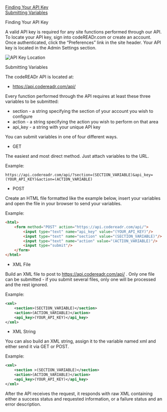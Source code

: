 <a href="#finding">Finding Your API Key</a><br>
<a href="#submitting">Submitting Variables</a>

<a name="finding"></a>Finding Your API Key

A valid API key is required for any site functions performed through our API. To locate your API key, sign into codeREADr.com or create an account. Once authenticated, click the “Preferences” link in the site header. Your API key is located in the Admin Settings section.

![API Key Location](https://www.codereadr.com/kb/images/apikey_normal.png)

<a name="submitting"></a>Submitting Variables

The codeREADr API is located at:

* https://api.codereadr.com/api/

Every function performed through the API requires at least these three variables to be submitted:

* section - a string specifying the section of your account you wish to configure
* action - a string specifying the action you wish to perform on that area
* api_key - a string with your unique API key



You can submit variables in one of four different ways.

* GET

The easiest and most direct method. Just attach variables to the URL.

Example:

```
https://api.codereadr.com/api/?section=(SECTION_VARIABLE)&api_key=(YOUR_API_KEY)&action=(ACTION_VARIABLE)
```

* POST

Create an HTML file formatted like the example below, insert your variables and open the file in your browser to send your variables.

Example:

```html
<html>
    <form method="POST" action="https://api.codereadr.com/api/">
        <input type="text" name="api_key" value="(YOUR_API_KEY)"/>
        <input type="text" name="section" value="(SECTION_VARIABLE)"/>
        <input type="text" name="action" value="(ACTION_VARIABLE)"/>
        <input type="submit"/>
    </form>
</html>
```

* XML File

Build an XML file to post to https://api.codereadr.com/api/ . Only one file can be submitted - if you submit several files, only one will be processed and the rest ignored.

Example:

```xml
<xml>
    <section>(SECTION_VARIABLE)</section>
    <action>(ACTION_VARIABLE)</action>
    <api_key>(YOUR_API_KEY)</api_key>
</xml>
```

* XML String

You can also build an XML string, assign it to the variable named xml and either send it via GET or POST.

Example:

```xml
<xml>
    <section >(SECTION_VARIABLE)</section>
    <action>(ACTION_VARIABLE)</action>
    <api_key>(YOUR_API_KEY)</api_key>
</xml>
```

After the API receives the request, it responds with raw XML containing either a success status and requested information, or a failure status and an error description.
